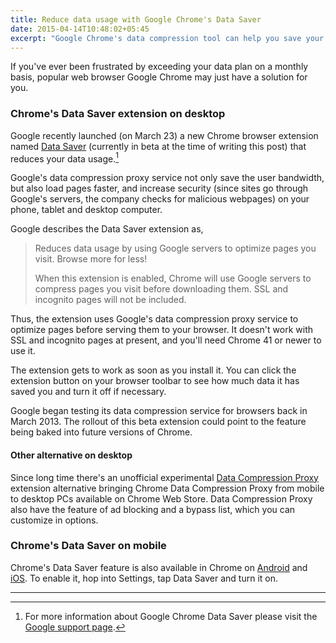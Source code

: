 ```yaml
---
title: Reduce data usage with Google Chrome's Data Saver
date: 2015-04-14T10:48:02+05:45
excerpt: "Google Chrome's data compression tool can help you save your bandwidth, says Google."
---
```


If you've ever been frustrated by exceeding your data plan on a monthly basis, popular web browser Google Chrome may just have a solution for you.

### Chrome's Data Saver extension on desktop

Google recently launched (on March 23) a new Chrome browser extension named [Data Saver](https://chrome.google.com/webstore/detail/data-saver-beta/pfmgfdlgomnbgkofeojodiodmgpgmkac) (currently in beta at the time of writing this post) that reduces your data usage.[^more_info]

Google's data compression proxy service not only save the user bandwidth, but also load pages faster, and increase security (since sites go through Google's servers, the company checks for malicious webpages) on your phone, tablet and desktop computer.

Google describes the Data Saver extension as,

> Reduces data usage by using Google servers to optimize pages you visit. Browse more for less!
>
> When this extension is enabled, Chrome will use Google servers to compress pages you visit before downloading them. SSL and incognito pages will not be included.

Thus, the extension uses Google's data compression proxy service to optimize pages before serving them to your browser. It doesn't work with SSL and incognito pages at present, and you'll need Chrome 41 or newer to use it.

The extension gets to work as soon as you install it. You can click the extension button on your browser toolbar to see how much data it has saved you and turn it off if necessary.

Google began testing its data compression service for browsers back in March 2013. The rollout of this beta extension could point to the feature being baked into future versions of Chrome.

#### Other alternative on desktop

Since long time there's an unofficial experimental [Data Compression Proxy](https://chrome.google.com/webstore/detail/data-compression-proxy/ajfiodhbiellfpcjjedhmmmpeeaebmep) extension alternative bringing Chrome Data Compression Proxy from mobile to desktop PCs available on Chrome Web Store. Data Compression Proxy also have the feature of ad blocking and a bypass list, which you can customize in options.

### Chrome's Data Saver on mobile

Chrome's Data Saver feature is also available in Chrome on [Android](https://play.google.com/store/apps/details?id=com.android.chrome&hl=en) and [iOS](https://itunes.apple.com/in/app/chrome-web-browser-by-google/id535886823?mt=8). To enable it, hop into Settings, tap Data Saver and turn it on.

---

[^more_info]: For more information about Google Chrome Data Saver please visit the [Google support page](https://support.google.com/chrome/answer/2392284).
